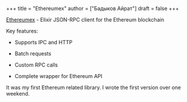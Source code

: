 +++
title = "Ethereumex"
author = ["Бадыков Айрат"]
draft = false
+++

[Ethereumex](https://github.com/mana-ethereum/ethereumex) - Elixir JSON-RPC client for the Ethereum blockchain

Key features:

-   Supports IPC and HTTP

-   Batch requests

-   Custom RPC calls

-   Complete wrapper for Ethereum API

It was my first Ethereum related library. I wrote the first version over one weekend.
